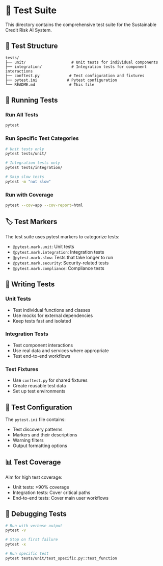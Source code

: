 # 🧪 Test Suite

This directory contains the comprehensive test suite for the Sustainable Credit Risk AI System.

## 📁 Test Structure

```
tests/
├── unit/                    # Unit tests for individual components
├── integration/             # Integration tests for component interactions
├── conftest.py             # Test configuration and fixtures
├── pytest.ini             # Pytest configuration
└── README.md               # This file
```

## 🚀 Running Tests

### Run All Tests
```bash
pytest
```

### Run Specific Test Categories
```bash
# Unit tests only
pytest tests/unit/

# Integration tests only  
pytest tests/integration/

# Skip slow tests
pytest -m "not slow"
```

### Run with Coverage
```bash
pytest --cov=app --cov-report=html
```

## 🏷️ Test Markers

The test suite uses pytest markers to categorize tests:

- `@pytest.mark.unit`: Unit tests
- `@pytest.mark.integration`: Integration tests
- `@pytest.mark.slow`: Tests that take longer to run
- `@pytest.mark.security`: Security-related tests
- `@pytest.mark.compliance`: Compliance tests

## 📝 Writing Tests

### Unit Tests
- Test individual functions and classes
- Use mocks for external dependencies
- Keep tests fast and isolated

### Integration Tests
- Test component interactions
- Use real data and services where appropriate
- Test end-to-end workflows

### Test Fixtures
- Use `conftest.py` for shared fixtures
- Create reusable test data
- Set up test environments

## 🔧 Test Configuration

The `pytest.ini` file contains:
- Test discovery patterns
- Markers and their descriptions
- Warning filters
- Output formatting options

## 📊 Test Coverage

Aim for high test coverage:
- Unit tests: >90% coverage
- Integration tests: Cover critical paths
- End-to-end tests: Cover main user workflows

## 🐛 Debugging Tests

```bash
# Run with verbose output
pytest -v

# Stop on first failure
pytest -x

# Run specific test
pytest tests/unit/test_specific.py::test_function
```
